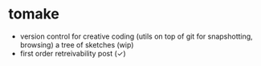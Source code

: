 # tomake
- version control for creative coding (utils on top of git for snapshotting, browsing) a tree of sketches (wip)
- first order retreivability post (✓)
